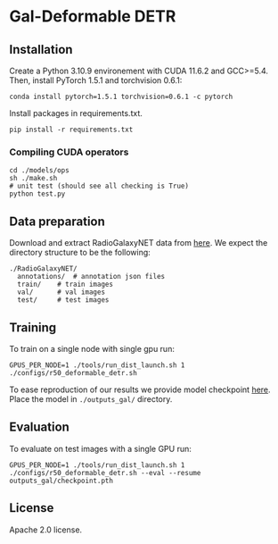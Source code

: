 **Gal-Deformable DETR**
========

## Installation
Create a Python 3.10.9 environement with CUDA 11.6.2 and GCC>=5.4.
Then, install PyTorch 1.5.1 and torchvision 0.6.1:
```
conda install pytorch=1.5.1 torchvision=0.6.1 -c pytorch
```
  
Install packages in requirements.txt.
```
pip install -r requirements.txt
```

### Compiling CUDA operators
```
cd ./models/ops
sh ./make.sh
# unit test (should see all checking is True)
python test.py
```

## Data preparation

Download and extract RadioGalaxyNET data from [here](https://data.csiro.au/collection/61068).
We expect the directory structure to be the following:
```
./RadioGalaxyNET/
  annotations/  # annotation json files
  train/    # train images
  val/      # val images
  test/     # test images
```

## Training

To train on a single node with single gpu run:
```
GPUS_PER_NODE=1 ./tools/run_dist_launch.sh 1 ./configs/r50_deformable_detr.sh
```
To ease reproduction of our results we provide model checkpoint [here](https://figshare.com/s/4e98cad967ca1c60bb74). 
Place the model in `./outputs_gal/` directory.

## Evaluation
To evaluate on test images with a single GPU run:
```
GPUS_PER_NODE=1 ./tools/run_dist_launch.sh 1 ./configs/r50_deformable_detr.sh --eval --resume outputs_gal/checkpoint.pth
```
## License
Apache 2.0 license.
